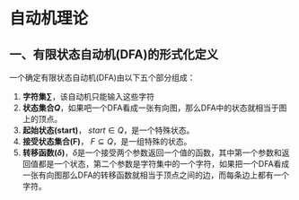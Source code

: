 # 自动机理论

## 一、有限状态自动机(DFA)的形式化定义

一个确定有限状态自动机(DFA)由以下五个部分组成：

1. **字符集$\sum$**，该自动机只能输入这些字符
2. **状态集合$Q$**，如果吧一个DFA看成一张有向图，那么DFA中的状态就相当于图上的顶点。
3. **起始状态(start)**， $start \in Q$，是一个特殊状态。
4. **接受状态集合(F)**， $F \subseteq Q$，是一组特殊的状态。
5. **转移函数($\delta$)**，$\delta$是一个接受两个参数返回一个值的函数，其中第一个参数和返回值都是一个状态，第二个参数是字符集中的一个字符，如果把一个DFA看成一张有向图那么DFA的转移函数就相当于顶点之间的边，而每条边上都有一个字符。

